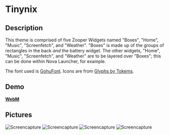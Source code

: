 # Tinynix

## Description
This theme is comprised of five Zooper Widgets named "Boxes", "Home", "Music", "Screenfetch", and "Weather". "Boxes" is made up of the groups of rectangles in the back *and* the battery widget. The other widgets, "Home", "Music", "Screenfetch", and "Weather" are to be layered over "Boxes"; this can be done within Nova Launcher, for example.

The font used is [GohuFont](http://font.gohu.org/). Icons are from [Glyphs by Tokems](http://forum.xda-developers.com/android/themes/icons-pack-glyphs-tokems-t3019186).

## Demo
  **[WebM](https://676339784.github.io/Tinynix/okdeul.webm)**
  
## Pictures
  ![Screencapture](https://676339784.github.io/Rice/Tinynix/Screenshot_2015-06-12-21-27-31.png "Screencapture")
  ![Screencapture](https://676339784.github.io/Rice/Tinynix/Screenshot_2015-06-12-22-59-26.png "Screencapture")
  ![Screencapture](https://676339784.github.io/Rice/Tinynix/Screenshot_2015-06-10-16-13-46.png "Screencapture")
  ![Screencapture](https://676339784.github.io/Rice/Tinynix/Screenshot_2015-06-12-21-27-46.png "Screencapture")
  

  
